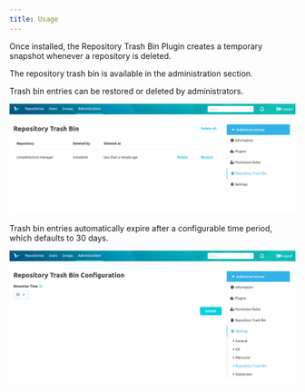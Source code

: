 ```yaml
---
title: Usage
---
```

Once installed, the Repository Trash Bin Plugin creates a temporary snapshot whenever a repository is deleted.

The repository trash bin is available in the administration section.

Trash bin entries can be restored or deleted by administrators.

![Repository Trash Bin](assets/trash_bin.png)

Trash bin entries automatically expire after a configurable time period, which defaults to 30 days.

![Repository Trash Bin Config](assets/config.png)
